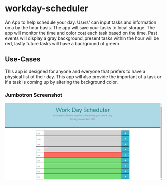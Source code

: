 # workday-scheduler
An App to help schedule your day. Users' can input tasks and information on a by the hour basis. The app will save your tasks to local storage. The app will monitor the time and color coat each task based on the time. Past events will display a gray background, present tasks within the hour will be red, lastly future tasks will have a background of greem

## Use-Cases
This app is designed for anyone and everyone that prefers to have a physical list of their day. This app will also provide the important of a task or if a task is coming up by altering the background color. 


### Jumbotron Screenshot 
![Workday Scheduler](./assets/images/workday-scheduler.png "Workday Scheduler landing page image")
